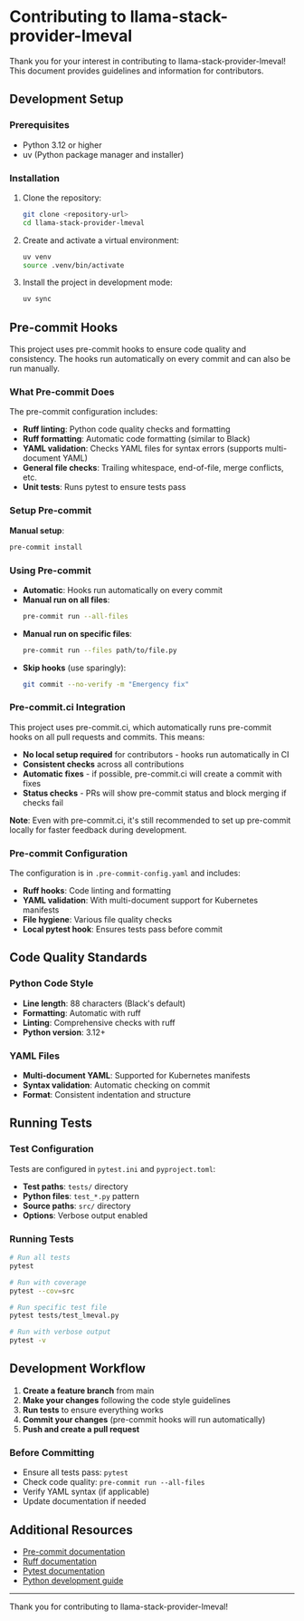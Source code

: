# Contributing to llama-stack-provider-lmeval

Thank you for your interest in contributing to llama-stack-provider-lmeval! This document provides guidelines and information for contributors.

## Development Setup

### Prerequisites

- Python 3.12 or higher
- uv (Python package manager and installer)

### Installation

1. Clone the repository:
   ```bash
   git clone <repository-url>
   cd llama-stack-provider-lmeval
   ```

2. Create and activate a virtual environment:
   ```bash
   uv venv
   source .venv/bin/activate
   ```

3. Install the project in development mode:
   ```bash
   uv sync
   ```

## Pre-commit Hooks

This project uses pre-commit hooks to ensure code quality and consistency. The hooks run automatically on every commit and can also be run manually.

### What Pre-commit Does

The pre-commit configuration includes:

- **Ruff linting**: Python code quality checks and formatting
- **Ruff formatting**: Automatic code formatting (similar to Black)
- **YAML validation**: Checks YAML files for syntax errors (supports multi-document YAML)
- **General file checks**: Trailing whitespace, end-of-file, merge conflicts, etc.
- **Unit tests**: Runs pytest to ensure tests pass

### Setup Pre-commit

**Manual setup**:
   ```bash
   pre-commit install
   ```

### Using Pre-commit

- **Automatic**: Hooks run automatically on every commit
- **Manual run on all files**:
  ```bash
  pre-commit run --all-files
  ```
- **Manual run on specific files**:
  ```bash
  pre-commit run --files path/to/file.py
  ```
- **Skip hooks** (use sparingly):
  ```bash
  git commit --no-verify -m "Emergency fix"
  ```

### Pre-commit.ci Integration

This project uses pre-commit.ci, which automatically runs pre-commit hooks on all pull requests and commits. This means:

- **No local setup required** for contributors - hooks run automatically in CI
- **Consistent checks** across all contributions
- **Automatic fixes** - if possible, pre-commit.ci will create a commit with fixes
- **Status checks** - PRs will show pre-commit status and block merging if checks fail

**Note**: Even with pre-commit.ci, it's still recommended to set up pre-commit locally for faster feedback during development.

### Pre-commit Configuration

The configuration is in `.pre-commit-config.yaml` and includes:

- **Ruff hooks**: Code linting and formatting
- **YAML validation**: With multi-document support for Kubernetes manifests
- **File hygiene**: Various file quality checks
- **Local pytest hook**: Ensures tests pass before commit

## Code Quality Standards

### Python Code Style

- **Line length**: 88 characters (Black's default)
- **Formatting**: Automatic with ruff
- **Linting**: Comprehensive checks with ruff
- **Python version**: 3.12+

### YAML Files

- **Multi-document YAML**: Supported for Kubernetes manifests
- **Syntax validation**: Automatic checking on commit
- **Format**: Consistent indentation and structure

## Running Tests

### Test Configuration

Tests are configured in `pytest.ini` and `pyproject.toml`:

- **Test paths**: `tests/` directory
- **Python files**: `test_*.py` pattern
- **Source paths**: `src/` directory
- **Options**: Verbose output enabled

### Running Tests

```bash
# Run all tests
pytest

# Run with coverage
pytest --cov=src

# Run specific test file
pytest tests/test_lmeval.py

# Run with verbose output
pytest -v
```

## Development Workflow

1. **Create a feature branch** from main
2. **Make your changes** following the code style guidelines
3. **Run tests** to ensure everything works
4. **Commit your changes** (pre-commit hooks will run automatically)
5. **Push and create a pull request**

### Before Committing

- Ensure all tests pass: `pytest`
- Check code quality: `pre-commit run --all-files`
- Verify YAML syntax (if applicable)
- Update documentation if needed

## Additional Resources

- [Pre-commit documentation](https://pre-commit.com/)
- [Ruff documentation](https://docs.astral.sh/ruff/)
- [Pytest documentation](https://docs.pytest.org/)
- [Python development guide](https://docs.python.org/3/developing/)

---

Thank you for contributing to llama-stack-provider-lmeval!
